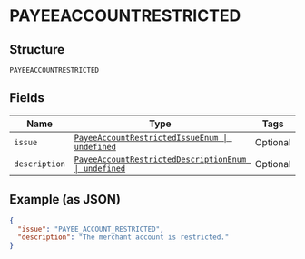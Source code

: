 
# PAYEEACCOUNTRESTRICTED

## Structure

`PAYEEACCOUNTRESTRICTED`

## Fields

| Name | Type | Tags | Description |
|  --- | --- | --- | --- |
| `issue` | [`PayeeAccountRestrictedIssueEnum \| undefined`](../../doc/models/payee-account-restricted-issue-enum.md) | Optional | - |
| `description` | [`PayeeAccountRestrictedDescriptionEnum \| undefined`](../../doc/models/payee-account-restricted-description-enum.md) | Optional | - |

## Example (as JSON)

```json
{
  "issue": "PAYEE_ACCOUNT_RESTRICTED",
  "description": "The merchant account is restricted."
}
```

